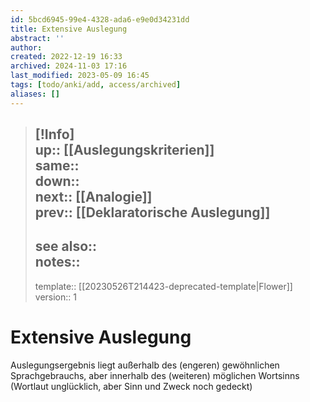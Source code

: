 ```yaml
---
id: 5bcd6945-99e4-4328-ada6-e9e0d34231dd
title: Extensive Auslegung
abstract: ''
author: 
created: 2022-12-19 16:33
archived: 2024-11-03 17:16
last_modified: 2023-05-09 16:45
tags: [todo/anki/add, access/archived]
aliases: []
---
```


> [!Info]  
> up:: [[Auslegungskriterien]]  
> same::  
> down::  
> next:: [[Analogie]]  
> prev:: [[Deklaratorische Auslegung]]
> ---  
> see also::  
> notes::
> ---
> template:: [[20230526T214423-deprecated-template|Flower]]  
> version:: 1 

# Extensive Auslegung

Auslegungsergebnis liegt außerhalb des (engeren) gewöhnlichen Sprachgebrauchs, aber innerhalb des (weiteren) möglichen Wortsinns (Wortlaut unglücklich, aber Sinn und Zweck noch gedeckt) 
